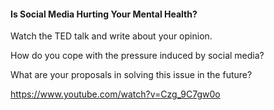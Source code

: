 #### Is Social Media Hurting Your Mental Health?

Watch the TED talk and write about your opinion.

How do you cope with the pressure induced by social media?

What are your proposals in solving this issue in the future?

https://www.youtube.com/watch?v=Czg_9C7gw0o
